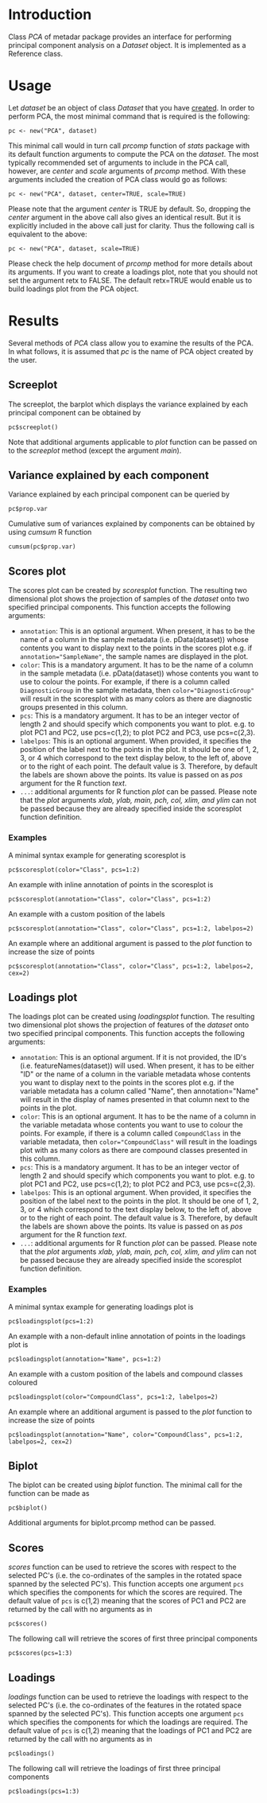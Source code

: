 # Introduction #

Class _PCA_ of metadar package provides an interface for performing principal component analysis on a _Dataset_ object. It is implemented as a Reference class.

# Usage #

Let _dataset_ be an object of class _Dataset_ that you have [created](ReadingTheData.md). In order to perform PCA, the most minimal command that is required is the following:
```
pc <- new("PCA", dataset)
```
This minimal call would in turn call _prcomp_ function of _stats_ package with its default function arguments to compute the PCA on the _dataset_. The most typically recommended set of arguments to include in the PCA call, however, are _center_ and _scale_ arguments of _prcomp_ method. With these arguments included the creation of PCA class would go as follows:
```
pc <- new("PCA", dataset, center=TRUE, scale=TRUE)
```
Please note that the argument _center_ is TRUE by default. So, dropping the _center_ argument in the above call also gives an identical result. But it is explicitly included in the above call just for clarity. Thus the following call is equivalent to the above:
```
pc <- new("PCA", dataset, scale=TRUE)
```
Please check the help document of _prcomp_ method for more details about its arguments. If you want to create a loadings plot, note that you should not set the argument retx to FALSE. The default retx=TRUE would enable us to build loadings plot from the PCA object.
# Results #
Several methods of _PCA_ class allow you to examine the results of the PCA. In what follows, it is assumed that _pc_ is the name of PCA object created by the user.

## Screeplot ##
The screeplot, the barplot which displays the variance explained by each principal component can be obtained by
```
pc$screeplot()
```
Note that additional arguments applicable to _plot_ function can be passed on to the _screeplot_ method (except the argument _main_).

## Variance explained by each component ##
Variance explained by each principal component can be queried by
```
pc$prop.var
```
Cumulative sum of variances explained by components can be obtained by using _cumsum_ R function
```
cumsum(pc$prop.var)
```

## Scores plot ##
The scores plot can be created by _scoresplot_ function. The resulting two dimensional plot shows the projection of samples of the _dataset_ onto two  specified principal components. This function accepts the following arguments:
  * `annotation`: This is an optional argument. When present, it has to be the name of a column in the sample metadata (i.e. pData(dataset)) whose contents you want to display next to the points in the scores plot e.g. if `annotation="SampleName"`, the sample names are displayed in the plot.
  * `color`: This is a mandatory argument. It has to be the name of a column in the sample metadata (i.e. pData(dataset)) whose contents you want to use to colour the points. For example, if there is a column called `DiagnosticGroup` in the sample metadata, then `color="DiagnosticGroup"` will result in the scoresplot with as many colors as there are diagnostic groups presented in this column.
  * `pcs`: This is a mandatory argument. It has to be an integer vector of length 2 and should specify which components you want to plot. e.g. to plot PC1 and PC2, use pcs=c(1,2); to plot PC2 and PC3, use pcs=c(2,3).
  * `labelpos`: This is an optional argument. When provided, it specifies the position of the label next to the points in the plot. It should be one of 1, 2, 3, or 4 which correspond to the text display below, to the left of, above or to the right of each point. The default value is 3. Therefore, by default the labels are shown above the points. Its value is passed on as _pos_ argument for the R function _text_.
  * `...`: additional arguments for R function _plot_ can be passed. Please note that the _plot_ arguments _xlab, ylab, main, pch, col, xlim, and ylim_ can not be passed because they are already specified inside the scoresplot function definition.

### Examples ###
A minimal syntax example for generating scoresplot is
```
pc$scoresplot(color="Class", pcs=1:2)
```
An example with inline annotation of points in the scoresplot is
```
pc$scoresplot(annotation="Class", color="Class", pcs=1:2)
```
An example with a custom position of the labels
```
pc$scoresplot(annotation="Class", color="Class", pcs=1:2, labelpos=2)
```
An example where an additional argument is passed to the _plot_ function to increase the size of points
```
pc$scoresplot(annotation="Class", color="Class", pcs=1:2, labelpos=2, cex=2)
```

## Loadings plot ##

The loadings plot can be created using _loadingsplot_ function. The resulting two dimensional plot shows the projection of features of the _dataset_ onto two specified principal components. This function accepts the following arguments:
  * `annotation`: This is an optional argument. If it is not provided, the ID's (i.e. featureNames(dataset)) will used. When present, it has to be either "ID" or the name of a column in the variable metadata whose contents you want to display next to the points in the scores plot e.g. if the variable metadata has a column called "Name", then annotation="Name" will result in the display of names presented in that column next to the points in the plot.
  * `color`: This is an optional argument. It has to be the name of a column in the variable metadata whose contents you want to use to colour the points. For example, if there is a column called `CompoundClass` in the variable metadata, then `color="CompoundClass"` will result in the loadings plot with as many colors as there are compound classes presented in this column.
  * `pcs`: This is a mandatory argument. It has to be an integer vector of length 2 and should specify which components you want to plot. e.g. to plot PC1 and PC2, use pcs=c(1,2); to plot PC2 and PC3, use pcs=c(2,3).
  * `labelpos`: This is an optional argument. When provided, it specifies the position of the label next to the points in the plot. It should be one of 1, 2, 3, or 4 which correspond to the text display below, to the left of, above or to the right of each point. The default value is 3. Therefore, by default the labels are shown above the points. Its value is passed on as _pos_ argument for the R function _text_.
  * `...`: additional arguments for R function _plot_ can be passed. Please note that the _plot_ arguments _xlab, ylab, main, pch, col, xlim, and ylim_ can not be passed because they are already specified inside the scoresplot function definition.

### Examples ###
A minimal syntax example for generating loadings plot is
```
pc$loadingsplot(pcs=1:2)
```
An example with a non-default inline annotation of points in the loadings plot is
```
pc$loadingsplot(annotation="Name", pcs=1:2)
```
An example with a custom position of the labels and compound classes coloured
```
pc$loadingsplot(color="CompoundClass", pcs=1:2, labelpos=2)
```
An example where an additional argument is passed to the _plot_ function to increase the size of points
```
pc$loadingsplot(annotation="Name", color="CompoundClass", pcs=1:2, labelpos=2, cex=2)
```

## Biplot ##
The biplot can be created using _biplot_ function. The minimal call for the function can be made as
```
pc$biplot()
```
Additional arguments for biplot.prcomp method can be passed.

## Scores ##

_scores_ function can be used to retrieve the scores with respect to the selected PC's (i.e. the co-ordinates of the samples in the rotated space spanned by the selected PC's). This function accepts one argument `pcs` which specifies the components for which the scores are required. The default value of `pcs` is c(1,2) meaning that the scores of PC1 and PC2 are returned by the call with no arguments as in
```
pc$scores()
```
The following call will retrieve the scores of first three principal components
```
pc$scores(pcs=1:3)
```

## Loadings ##
_loadings_ function can be used to retrieve the loadings with respect to the selected PC's (i.e. the co-ordinates of the features in the rotated space spanned by the selected PC's). This function accepts one argument `pcs` which specifies the components for which the loadings are required. The default value of `pcs` is c(1,2) meaning that the loadings of PC1 and PC2 are returned by the call with no arguments as in
```
pc$loadings()
```
The following call will retrieve the loadings of first three principal components
```
pc$loadings(pcs=1:3)
```